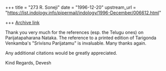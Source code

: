 +++
title = "273 R. Soneji"
date = "1996-12-20"
upstream_url = "https://list.indology.info/pipermail/indology/1996-December/006612.html"

+++
[Archive link](https://list.indology.info/pipermail/indology/1996-December/006612.html)

Thank you very much for the references (esp. the Telugu ones) on 
Parijatapaharana Nataka.  The reference to a printed edition of Tarigonda 
Venkamba's "Srivisnu Parijatamu" is invaluable.  Many thanks again.

Any additional citations would be greatly appreciated.  

Kind Regards, 
Devesh




